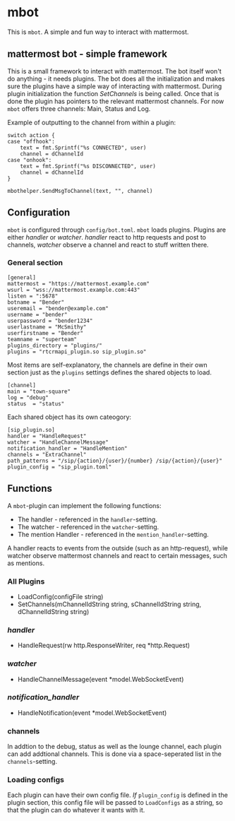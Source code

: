 # mbot

This is `mbot`. A simple and fun way to interact with mattermost.

## mattermost bot - simple framework

This is a small framework to interact with mattermost. The bot itself won't
do anything - it needs plugins.
The bot does all the initialization and makes sure the plugins have a simple way
of interacting with mattermost. During plugin initialization the function _SetChannels_
is being called. Once that is done the plugin has pointers to the relevant mattermost
channels. For now `mbot` offers three channels: Main, Status and Log.

Example of outputting to the channel from within a plugin:

```
switch action {
case "offhook":
	text = fmt.Sprintf("%s CONNECTED", user)
	channel = dChannelId
case "onhook":
	text = fmt.Sprintf("%s DISCONNECTED", user)
	channel = dChannelId
}

mbothelper.SendMsgToChannel(text, "", channel)
```

## Configuration

`mbot` is configured through ``config/bot.toml``. `mbot` loads plugins.
Plugins are either _handler_ or _watcher_. _handler_ react to http requests and post
to channels, _watcher_ observe a channel and react to stuff written there.

### General section

```
[general]
mattermost = "https://mattermost.example.com"
wsurl = "wss://mattermost.example.com:443"
listen = ":5678"
botname = "Bender"
useremail = "bender@example.com"
username = "bender"
userpassword = "bender1234"
userlastname = "McSmithy"
userfirstname = "Bender"
teamname = "superteam"
plugins_directory = "plugins/"
plugins = "rtcrmapi_plugin.so sip_plugin.so"
```

Most items are self-explanatory, the channels are define in their own section
just as the `plugins` settings defines the shared objects to load.

```
[channel]
main = "town-square"
log = "debug"
status  = "status"
```

Each shared object has its own cateogory:

```
[sip_plugin.so]
handler = "HandleRequest"
watcher = "HandleChannelMessage"
notification_handler = "HandleMention"
channels = "ExtraChannel"
path_patterns = "/sip/{action}/{user}/{number} /sip/{action}/{user}"
plugin_config = "sip_plugin.toml"
```

## Functions

A `mbot`-plugin can implement the following functions:

* The handler - referenced in the `handler`-setting.
* The watcher - referenced in the `watcher`-setting.
* The mention Handler - referenced in the `mention_handler`-setting.

A handler reacts to events from the outside (such as an http-request), while watcher observe
mattermost channels and react to certain messages, such as mentions.

### All Plugins

* LoadConfig(configFile string)
* SetChannels(mChannelIdString string, sChannelIdString string, dChannelIdString string)

### _handler_

* HandleRequest(rw http.ResponseWriter, req *http.Request)

### _watcher_

* HandleChannelMessage(event *model.WebSocketEvent)

### _notification_handler_

* HandleNotification(event *model.WebSocketEvent)

### channels

In addtion to the debug, status as well as the lounge channel, each plugin can add addtional channels.
This is done via a space-seperated list in the `channels`-setting.

### Loading configs

Each plugin can have their own config file. _If_ `plugin_config` is defined in the
plugin section, this config file will be passed to `LoadConfigs` as a string, so that
the plugin can do whatever it wants with it.

